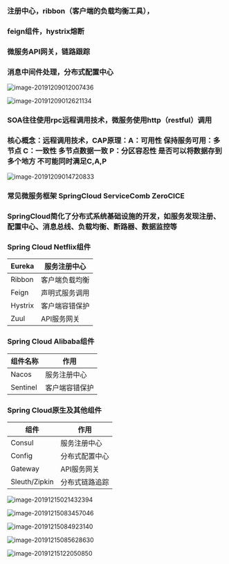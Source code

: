 ### 注册中心，ribbon（客户端的负载均衡工具），

### feign组件，hystrix熔断

### 微服务API网关，链路跟踪

### 消息中间件处理，分布式配置中心



![image-20191209012007436](C:\Users\app\AppData\Roaming\Typora\typora-user-images\image-20191209012007436.png)



![image-20191209012621134](C:\Users\app\AppData\Roaming\Typora\typora-user-images\image-20191209012621134.png)

### SOA往往使用rpc远程调用技术，微服务使用http（restful）调用

### 核心概念：远程调用技术，CAP原理：A：可用性	保持服务可用：多节点	C：一致性	多节点数据一致	P：分区容忍性	是否可以将数据存到多个地方	不可能同时满足C,A,P



![image-20191209014720833](C:\Users\app\AppData\Roaming\Typora\typora-user-images\image-20191209014720833.png)



### 常见微服务框架	SpringCloud	ServiceComb	ZeroCICE



### SpringCloud简化了分布式系统基础设施的开发，如服务发现注册、配置中心、消息总线、负载均衡、断路器、数据监控等

### Spring Cloud Netflix组件

| Eureka | 服务注册中心   |
| ------ | -------------- |
| Ribbon | 客户端负载均衡 |
|Feign| 声明式服务调用 |
|Hystrix| 客户端容错保护 |
|Zuul| API服务网关 |



### Spring Cloud Alibaba组件

| 组件名称 | 作用         |
| -------- | ------------ |
| Nacos    | 服务注册中心 |
| Sentinel | 客户端容错保护 |

### Spring Cloud原生及其他组件

| 组件   | 作用         |
| ------ | ------------ |
| Consul | 服务注册中心 |
| Config | 分布式配置中心 |
| Gateway | API服务网关 |
| Sleuth/Zipkin | 分布式链路追踪 |





![image-20191215021432394](C:\Users\app\AppData\Roaming\Typora\typora-user-images\image-20191215021432394.png)





![image-20191215083457046](C:\Users\app\AppData\Roaming\Typora\typora-user-images\image-20191215083457046.png)



![image-20191215084923140](C:\Users\app\AppData\Roaming\Typora\typora-user-images\image-20191215084923140.png)



![image-20191215085628630](C:\Users\app\AppData\Roaming\Typora\typora-user-images\image-20191215085628630.png)







![image-20191215122050850](C:\Users\app\AppData\Roaming\Typora\typora-user-images\image-20191215122050850.png)



